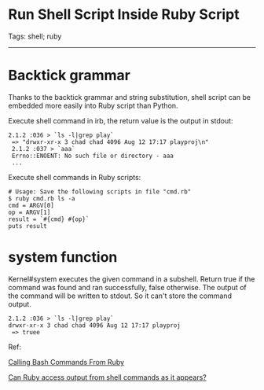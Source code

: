 # Run Shell Script Inside Ruby Script
Tags: shell; ruby

------

# Backtick grammar

Thanks to the backtick grammar and string substitution,
shell script can be embedded more easily into Ruby script than Python.

Execute shell command in irb, the return value is the output in stdout:

```
2.1.2 :036 > `ls -l|grep play`
 => "drwxr-xr-x 3 chad chad 4096 Aug 12 17:17 playproj\n" 
 2.1.2 :037 > `aaa`
 Errno::ENOENT: No such file or directory - aaa
 ...
```

Execute shell commands in Ruby scripts:

```
# Usage: Save the following scripts in file "cmd.rb" 
$ ruby cmd.rb ls -a 
cmd = ARGV[0] 
op = ARGV[1] 
result = `#{cmd} #{op}` 
puts result
```

# system function

Kernel#system executes the given command in a subshell.
Return true if the command was found and ran successfully, false otherwise.
The output of the command will be written to stdout.
So it can't store the command output.

```
2.1.2 :036 > `ls -l|grep play`
drwxr-xr-x 3 chad chad 4096 Aug 12 17:17 playproj
 => truee
```

Ref:

[Calling Bash Commands From Ruby](http://stackoverflow.com/questions/2232/calling-bash-commands-from-ruby)

[Can Ruby access output from shell commands as it appears?](http://stackoverflow.com/questions/2741260/can-ruby-access-output-from-shell-commands-as-it-appears)
